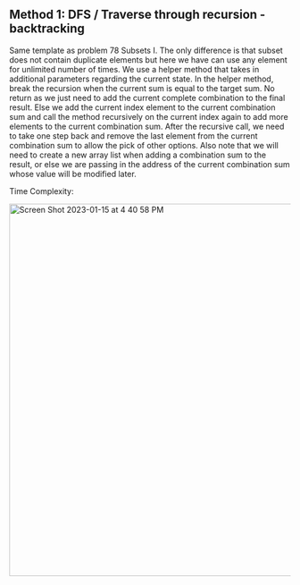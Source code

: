 ## Method 1: DFS / Traverse through recursion - backtracking

Same template as problem 78 Subsets I. The only difference is that subset does not contain duplicate elements but here we have can use any element for unlimited number of times. We use a helper method that takes in additional parameters regarding the current state. In the helper method, break the recursion when the current sum is equal to the target sum. No return as we just need to add the current complete combination to the final result. Else we add the current index element to the current combination sum and call the method recursively on the current index again to add more elements to the current combination sum. After the recursive call, we need to take one step back and remove the last element from the current combination sum to allow the pick of other options. Also note that we will need to create a new array list when adding a combination sum to the result, or else we are passing in the address of the current combination sum whose value will be modified later.

Time Complexity: 

<img width="666" alt="Screen Shot 2023-01-15 at 4 40 58 PM" src="https://user-images.githubusercontent.com/106039830/212571101-ba06b391-17dc-466b-b954-9a469c6d913b.png">
